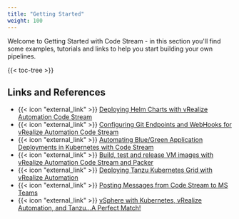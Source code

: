 ```yaml
---
title: "Getting Started"
weight: 100
---
```

Welcome to Getting Started with Code Stream - in this section you'll find some examples, tutorials and links to help you start building your own pipelines.

{{< toc-tree >}}

## Links and References
* {{< icon "external_link" >}} [Deploying Helm Charts with vRealize Automation Code Stream](http://blogs.vmware.com/management/2021/04/deploying-helm-charts-with-vrealize-automation-code-stream.html)
* {{< icon "external_link" >}} [Configuring Git Endpoints and WebHooks for vRealize Automation Code Stream](https://blogs.vmware.com/management/2020/11/configuring-git-endpoints-and-webhooks-for-vrealize-automation-code-stream.html)
* {{< icon "external_link" >}} [Automating Blue/Green Application Deployments in Kubernetes with Code Stream](https://blogs.vmware.com/management/2020/10/automating-blue-green-application-deployments-in-kubernetes-with-code-stream.html)
* {{< icon "external_link" >}} [Build, test and release VM images with vRealize Automation Code Stream and Packer](https://blogs.vmware.com/management/2020/08/build-test-and-release-vm-images-with-vra-code-stream-and-packer.html)
* {{< icon "external_link" >}} [Deploying Tanzu Kubernetes Grid with vRealize Automation](https://blogs.vmware.com/management/2020/06/deploying-tanzu-kubernetes-grid-with-vrealize-automation.html)
* {{< icon "external_link" >}} [Posting Messages from Code Stream to MS Teams](https://blogs.vmware.com/management/2020/05/vrealize-automation-posting-messages-from-codestream-to-ms-teams.html)
* {{< icon "external_link" >}} [vSphere with Kubernetes, vRealize Automation, and Tanzu…A Perfect Match!](https://blogs.vmware.com/management/2020/08/v7-vra-tanzu.html)